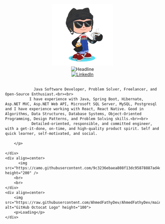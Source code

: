 <div>
    <div align=center>
        <img src="https://raw.githubusercontent.com/AhmedFathyDev/AhmedFathyDev/main/GitHub.png" alt="GitHub Octocat Drinking a Cup of Coffee" height="200">
    </div>
    <div align=center>
        <img src="https://readme-typing-svg.herokuapp.com?color=%236FDA44&size=32&center=true&vCenter=true&width=600&height=50&lines=Hi+there+I'm+Kerem+%F0%9F%91%8B;Computer+Science+Student;Back-End+Engineer;Problem+Solver;Freelancer;Open-Source+Enthusiast" alt="Headline" />
    </div>
    <div align=center>
        <a href="https://www.linkedin.com/in/yildirim-kerem/"><img src="https://img.shields.io/badge/Linkedin-0077b5?style=flat&logo=linkedin" alt="LinkedIn" /></a>
   </div>
    <div align=left>
        <br>
        <p>
           
                 Java Software Developer, Problem Solver, Freelancer, and Open-Source Enthusiast.<br><br>
               I have experience with Java, Spring Boot, Hibernate, Asp.NET MVC, Asp.NET Web API, Microsoft SQL Server, MySQL, Postgresql and I have experience working with React, React Native. Good in Algorithms, Data Structures, Database Systems, Object-Oriented Programming, Design Patterns, and Problem Solving skills.<br><br>
                Detailed-oriented, responsible, and committed engineer, with a get-it-done, on-time, and high-quality product spirit. Self and quick learner, self-motivated, and social.
           
        </p>
     
    </div>
    <div align=center>
          <img src="https://camo.githubusercontent.com/9c3236ebaea808f13dc95878887ad4da2925290e8b169b0b071435033b952c7e/68747470733a2f2f6d656469612e67697068792e636f6d2f6d656469612f4e4576507a5a386264315634592f67697068792e6769663f6369643d656366303565343765306361353566623739323639303432323966613036356665666438396637633530653934366432267269643d67697068792e6769662663743d67"  height="200" />
        <br>
        <br>
    </div>
    <div align=center>
        <img src="https://raw.githubusercontent.com/AhmedFathyDev/AhmedFathyDev/main/GitHub.gif" alt="GitHub Octocat Logo" height="100">
        <p>Loading</p>
    </div>
</div>

